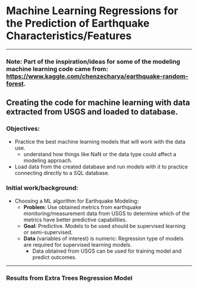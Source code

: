 # Machine Learning Regressions for the Prediction of Earthquake Characteristics/Features
----------------------------


### Note: Part of the inspiration/ideas for some of the modeling machine learning code came from: https://www.kaggle.com/chenzecharya/earthquake-random-forest.

## Creating the code for machine learning with data extracted from USGS and loaded to database.
### Objectives:
- Practice the best machine learning models that will work with the data use.
    - understand how things like NaN or the data type could affect a modeling approach.
- Load data from the created database and run models with it to practice connecting directly to a SQL database.

### Initial work/background:
- Choosing a ML algorithm for Earthquake Modeling:
    - **Problem**: Use obtained metrics from earthquake monitoring/measurement data from USGS to determine which of the metrics have better predictive capabilities.
    - **Goal**: Predictive. Models to be used should be supervised learning or semi-supervised.
    - **Data** (variables of interest) is numeric: Regression type of models are required for supervised learning models.
        - Data obtained from USGS can be used for training model and predict outcomes.

----------------------------

### Results from Extra Trees Regression Model


